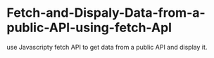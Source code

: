 # Fetch-and-Dispaly-Data-from-a-public-API-using-fetch-ApI
use Javascripty fetch API to get data from a public API and display it.
